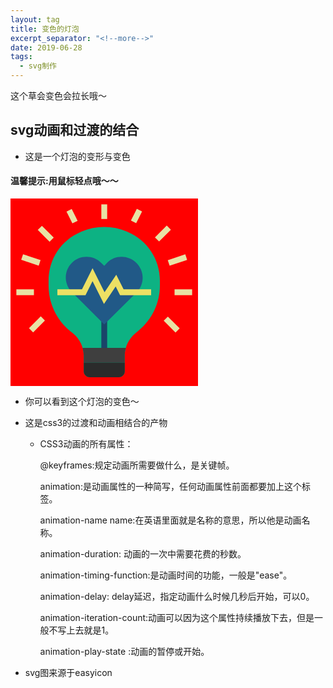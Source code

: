 ```yaml
---
layout: tag
title: 变色的灯泡
excerpt_separator: "<!--more-->"
date: 2019-06-28
tags:
  - svg制作
---
```


这个草会变色会拉长哦～

<!--more-->

## <b>svg动画和过渡的结合</b>

* 这是一个灯泡的变形与变色

#### <b>温馨提示</b>:用鼠标轻点哦～～

<div class="light">
<svg id="Layer_1" enable-background="new 0 0 64 64" height="512" viewBox="0 0 64 64" width="512" xmlns="http://www.w3.org/2000/svg"><path d="m24.2 11.3-.2.1c-6.7 2.8-11 9.3-11 16.6v1.7c0 5.9 2.6 11.6 7.2 15.4l1.2 1c2.3 1.9 3.6 4.7 3.6 7.7v5.2c0 1.1.9 2 2 2h10c1.1 0 2-.9 2-2v-5.3c0-3 1.3-5.8 3.6-7.7l1.2-1c4.6-3.8 7.2-9.4 7.2-15.4v-1.6c0-7.2-4.3-13.8-11-16.6l-.2-.1c-5-2.1-10.6-2.1-15.6 0z" fill="#0db283"/><g fill="#e8e2a5"><path d="m31 2h2v5h-2z"/><path d="m11 9.2h2v5.7h-2z" transform="matrix(.707 -.707 .707 .707 -4.971 12)"/><path d="m20 3.8h2v4.5h-2z" transform="matrix(.894 -.447 .447 .894 -.466 10.025)"/><path d="m6 17.8h2v6.3h-2z" transform="matrix(.316 -.949 .949 .316 -15.136 21)"/><path d="m2 31h6v2h-6z"/><path d="m6.2 42h5.7v2h-5.7z" transform="matrix(.707 -.707 .707 .707 -27.77 18.958)"/><path d="m49.2 11h5.7v2h-5.7z" transform="matrix(.707 -.707 .707 .707 6.745 40.284)"/><path d="m40.8 5h4.5v2h-4.5z" transform="matrix(.447 -.894 .894 .447 18.403 41.777)"/><path d="m53.8 20h6.3v2h-6.3z" transform="matrix(.949 -.317 .317 .949 -3.716 19.121)"/><path d="m56 31h6v2h-6z"/><path d="m54 40.2h2v5.7h-2z" transform="matrix(.707 -.707 .707 .707 -14.297 51.485)"/></g><path d="m31 41h2v10h-2z" fill="#1a4569"/><path d="m43 22c-2.8-2.8-7.3-2.8-10-.1l-1 1.1-1.1-1.1c-2.7-2.7-7.2-2.7-9.9 0l-.1.1c-2.7 2.7-2.7 7.2 0 9.9l11.1 11.1 11.1-11c2.7-2.8 2.7-7.2-.1-10z" fill="#215987"/><path d="m24.6 51c.2.9.4 1.8.4 2.7v2.3h14v-2.3c0-.9.1-1.8.4-2.7z" fill="#3f3f3f"/><path d="m25 56h14v3c0 1.1-.9 2-2 2h-10c-1.1 0-2-.9-2-2z" fill="#2b2b2b"/><path d="m31.9 36-3.9-7.8-2.4 4.8h-9.6v-2h8.4l3.6-7.2 4.1 8.2 4-6 2.5 5h9.4v2h-10.6l-1.5-3z" fill="#ede064"/></svg>
</div>
<style>
.light svg
{
	width:300px;
	height:300px;
	background:green;
	transition:width 2s;
	-webkit-transition:width 2s; /* Safari */
}

.light svg:hover
{
	width:500px;
}
.light svg{
	width:300px;
	height:300px;
	background:red;
	animation:myfirst 5s;
	-webkit-animation:myfirst 5s; /* Safari and Chrome */
}

@keyframes myfirst
{
	from {background:yellow;}
	to {background:pink;}
}

@-webkit-keyframes myfirst /* Safari and Chrome */
{
	from {background:yellow;}
	to {background:pink;}
}
</style>
* 你可以看到这个灯泡的变色～

* 这是css3的过渡和动画相结合的产物
   
     * CSS3动画的所有属性：
             
          @keyframes:规定动画所需要做什么，是关键帧。
          
          animation:是动画属性的一种简写，任何动画属性前面都要加上这个标签。
           	
          animation-name	name:在英语里面就是名称的意思，所以他是动画名称。
           
          animation-duration:	动画的一次中需要花费的秒数。
           	
          animation-timing-function:是动画时间的功能，一般是"ease"。
           
          animation-delay:	delay延迟，指定动画什么时候几秒后开始，可以0。
           
          animation-iteration-count:动画可以因为这个属性持续播放下去，但是一般不写上去就是1。
         
          animation-play-state	:动画的暂停或开始。	

* svg图来源于easyicon